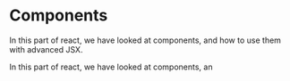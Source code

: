 # Components

In this part of react, we have looked at components, and how to use them with advanced JSX.

In this part of react, we have looked at components, an
